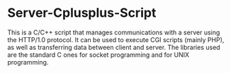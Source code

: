 # Server-Cplusplus-Script

 This is a C/C++ script that manages communications with a server using the HTTP/1.0 protocol. It can be used to execute CGI scripts (mainly PHP), as well as transferring data between client and server. The libraries used are the standard C ones for socket programming and for UNIX programming.
